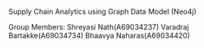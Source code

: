Supply Chain Analytics using Graph Data Model (Neo4j)

Group Members:
Shreyasi Nath(A69034237)
Varadraj Bartakke(A69034734)
Bhaavya Naharas(A69034420)
